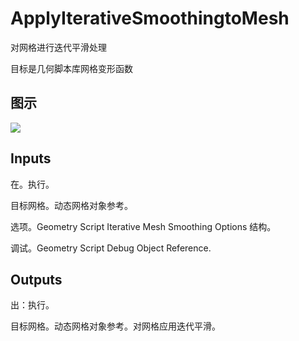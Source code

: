 # ApplyIterativeSmoothingtoMesh

对网格进行迭代平滑处理

目标是几何脚本库网格变形函数

## 图示

![]($-20221218-19104032.png)

## Inputs

在。执行。

目标网格。动态网格对象参考。

选项。Geometry Script Iterative Mesh Smoothing Options 结构。

调试。Geometry Script Debug Object Reference.  

## Outputs

出：执行。

目标网格。动态网格对象参考。对网格应用迭代平滑。
